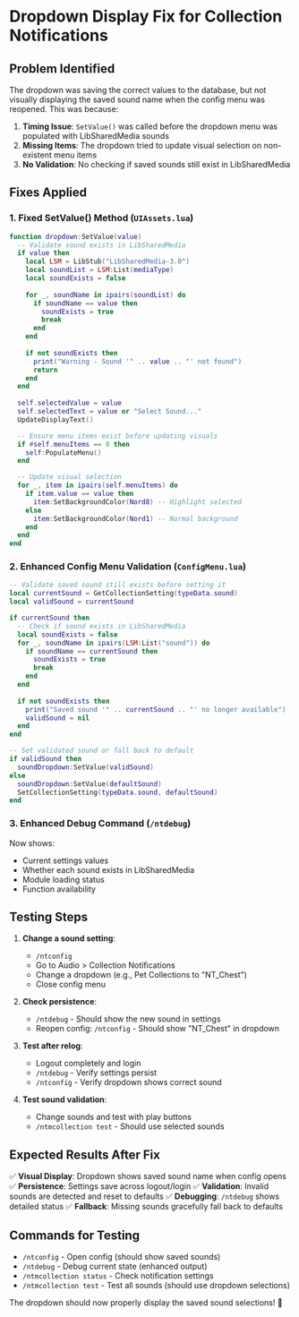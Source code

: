 # Dropdown Display Fix for Collection Notifications

## Problem Identified

The dropdown was saving the correct values to the database, but not visually displaying the saved sound name when the config menu was reopened. This was because:

1. **Timing Issue**: `SetValue()` was called before the dropdown menu was populated with LibSharedMedia sounds
2. **Missing Items**: The dropdown tried to update visual selection on non-existent menu items
3. **No Validation**: No checking if saved sounds still exist in LibSharedMedia

## Fixes Applied

### 1. Fixed SetValue() Method (`UIAssets.lua`)
```lua
function dropdown:SetValue(value)
  -- Validate sound exists in LibSharedMedia
  if value then
    local LSM = LibStub("LibSharedMedia-3.0")
    local soundList = LSM:List(mediaType)
    local soundExists = false
    
    for _, soundName in ipairs(soundList) do
      if soundName == value then
        soundExists = true
        break
      end
    end
    
    if not soundExists then
      print("Warning - Sound '" .. value .. "' not found")
      return
    end
  end
  
  self.selectedValue = value
  self.selectedText = value or "Select Sound..."
  UpdateDisplayText()

  -- Ensure menu items exist before updating visuals
  if #self.menuItems == 0 then
    self:PopulateMenu()
  end

  -- Update visual selection
  for _, item in ipairs(self.menuItems) do
    if item.value == value then
      item:SetBackgroundColor(Nord8) -- Highlight selected
    else
      item:SetBackgroundColor(Nord1) -- Normal background
    end
  end
end
```

### 2. Enhanced Config Menu Validation (`ConfigMenu.lua`)
```lua
-- Validate saved sound still exists before setting it
local currentSound = GetCollectionSetting(typeData.sound)
local validSound = currentSound

if currentSound then
  -- Check if sound exists in LibSharedMedia
  local soundExists = false
  for _, soundName in ipairs(LSM:List("sound")) do
    if soundName == currentSound then
      soundExists = true
      break
    end
  end
  
  if not soundExists then
    print("Saved sound '" .. currentSound .. "' no longer available")
    validSound = nil
  end
end

-- Set validated sound or fall back to default
if validSound then
  soundDropdown:SetValue(validSound)
else
  soundDropdown:SetValue(defaultSound)
  SetCollectionSetting(typeData.sound, defaultSound)
end
```

### 3. Enhanced Debug Command (`/ntdebug`)
Now shows:
- Current settings values
- Whether each sound exists in LibSharedMedia
- Module loading status
- Function availability

## Testing Steps

1. **Change a sound setting**:
   - `/ntconfig`
   - Go to Audio > Collection Notifications
   - Change a dropdown (e.g., Pet Collections to "NT_Chest")
   - Close config menu

2. **Check persistence**:
   - `/ntdebug` - Should show the new sound in settings
   - Reopen config: `/ntconfig` - Should show "NT_Chest" in dropdown

3. **Test after relog**:
   - Logout completely and login
   - `/ntdebug` - Verify settings persist
   - `/ntconfig` - Verify dropdown shows correct sound

4. **Test sound validation**:
   - Change sounds and test with play buttons
   - `/ntmcollection test` - Should use selected sounds

## Expected Results After Fix

✅ **Visual Display**: Dropdown shows saved sound name when config opens
✅ **Persistence**: Settings save across logout/login
✅ **Validation**: Invalid sounds are detected and reset to defaults
✅ **Debugging**: `/ntdebug` shows detailed status
✅ **Fallback**: Missing sounds gracefully fall back to defaults

## Commands for Testing

- `/ntconfig` - Open config (should show saved sounds)
- `/ntdebug` - Debug current state (enhanced output)
- `/ntmcollection status` - Check notification settings
- `/ntmcollection test` - Test all sounds (should use dropdown selections)

The dropdown should now properly display the saved sound selections! 🎯
